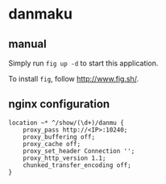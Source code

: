 danmaku
=======

manual
------

Simply run `fig up -d` to start this application.

To install `fig`, follow <http://www.fig.sh/>.

nginx configuration
-------------------

```
location ~* ^/show/(\d+)/danmu {
	proxy_pass http://<IP>:10240;
	proxy_buffering off;
	proxy_cache off;
	proxy_set_header Connection '';
	proxy_http_version 1.1;
	chunked_transfer_encoding off;
}
```
